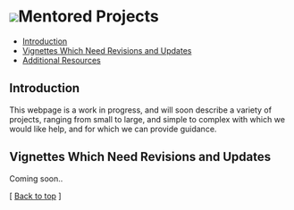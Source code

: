 ![](/images/icons/magnifier.gif)Mentored Projects
==================================================


* [Introduction](#introduction)
* [Vignettes Which Need Revisions and Updates](#vignettes)
* [Additional Resources](#resources)

<h2 id="introduction">Introduction</h2>

This webpage is a work in progress, and will soon describe a variety of projects, ranging from small to large, and simple to complex
with which we would like help, and for which we can provide guidance.


<h2 id="vignettes">Vignettes Which Need Revisions and Updates</h2>

Coming soon..

<p class="back_to_top">[ <a href="#top">Back to top</a> ]</p>
